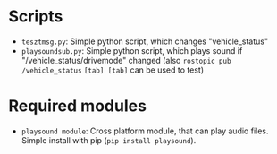 #	Scripts

- `tesztmsg.py`: Simple python script, which changes "vehicle_status"
- `playsoundsub.py`: Simple python script, which plays sound if "/vehicle_status/drivemode" changed (also `rostopic pub /vehicle_status` `[tab] [tab]` can be used to test)

#	Required modules

- `playsound module`: Cross platform module, that can play audio files.
  Simple install with pip (`pip install playsound`).

